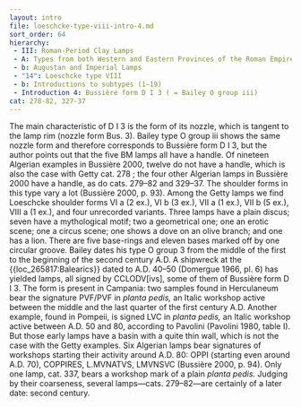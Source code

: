 ```yaml
---
layout: intro
file: loeschcke-type-viii-intro-4.md
sort_order: 64
hierarchy:
 - III: Roman-Period Clay Lamps
 - A: Types from both Western and Eastern Provinces of the Roman Empire
 - b: Augustan and Imperial Lamps
 - "14": Loeschcke type VIII
 - b: Introductions to subtypes (1–19)
 - Introduction 4: Bussière form D I 3 ( = Bailey O group iii)
cat: 278-82, 327-37
---
```


The main characteristic of D I 3 is the form of its nozzle, which is tangent to the lamp rim (nozzle form Bus. 3). Bailey type O group iii shows the same nozzle form and therefore corresponds to Bussière form D I 3, but the author points out that the five BM lamps all have a handle. Of nineteen Algerian examples in Bussière 2000, twelve do not have a handle, which is also the case with Getty cat. 278 ; the four other Algerian lamps in Bussière 2000 have a handle, as do cats. 279–82 and 329–37. The shoulder forms in this type vary a lot (Bussière 2000, p. 93). Among the Getty lamps we find Loeschcke shoulder forms VI a (2 ex.), VI b (3 ex.), VII a (1 ex.), VII b (5 ex.), VIII a (1 ex.), and four unrecorded variants. Three lamps have a plain discus; seven have a mythological motif; two a geometrical one; one an erotic scene; one a circus scene; one shows a dove on an olive branch; and one has a lion. There are five base-rings and eleven bases marked off by one circular groove. Bailey dates his type O group 3 from the middle of the first to the beginning of the second century A.D. A shipwreck at the {{loc_265817:Balearics}} dated to A.D. 40–50 (Domergue 1966, pl. 6) has yielded lamps, all signed by <span class="inscription">CCLODV</span>[ivs], some of them of Bussière form D I 3. The form is present in Campania: two samples found in Herculaneum bear the signature <span class="inscription">PVF/PVF</span> in *planta pedis,* an Italic workshop active between the middle and the last quarter of the first century A.D. Another example, found in Pompeii, is signed <span class="inscription">LVC</span> in *planta pedis,* an Italic workshop active between A.D. 50 and 80, according to Pavolini (Pavolini 1980, table I). But those early lamps have a basin with a quite thin wall, which is not the case with the Getty examples. Six Algerian lamps bear signatures of workshops starting their activity around A.D. 80: <span class="inscription">OPPI</span> (starting even around A.D. 70), <span class="inscription">COPPIRES, L.MVNATVS, LMVNSVC</span> (Bussière 2000, p. 94). Only one lamp, cat. 337, bears a workshop mark of a plain *planta pedis.* Judging by their coarseness, several lamps—cats. 279–82—are certainly of a later date: second century.
